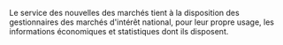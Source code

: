 
  
Le service des nouvelles des marchés tient à la disposition des gestionnaires des marchés d'intérêt national, pour leur propre usage, les informations économiques et statistiques dont ils disposent.

